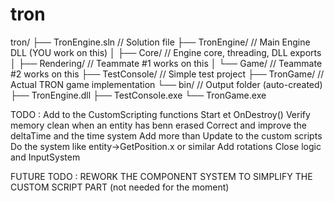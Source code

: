 # tron

tron/
├── TronEngine.sln           // Solution file
├── TronEngine/              // Main Engine DLL (YOU work on this)
│   ├── Core/               // Engine core, threading, DLL exports
│   ├── Rendering/          // Teammate #1 works on this
│   └── Game/              // Teammate #2 works on this
├── TestConsole/           // Simple test project
├── TronGame/             // Actual TRON game implementation
└── bin/                  // Output folder (auto-created)
    ├── TronEngine.dll
    ├── TestConsole.exe
    └── TronGame.exe


TODO : 
Add to the CustomScripting functions Start et OnDestroy()
Verify memory clean when an entity has benn erased
Correct and improve the deltaTime and the time system
Add more than Update to the custom scripts
Do the system like entity->GetPosition.x or similar
Add rotations
Close logic and InputSystem





FUTURE TODO : 
REWORK THE COMPONENT SYSTEM TO SIMPLIFY THE CUSTOM SCRIPT PART (not needed for the moment)
